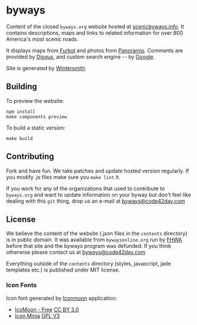 # byways

Content of the closed `byways.org` website hosted at [scenicbyways.info]. It contains descriptions,
maps and links to related information for over 800 America's most scenic roads.

It displays maps from [Furkot] and photos from [Panoramio].
Comments are provided by [Disqus], and custom search engine -- by [Google].

Site is generated by [Wintersmith]

## Building

To preview the website:

    npm install
    make components preview

To build a static version:

    make build


## Contributing

Fork and have fun. We take patches and update hosted version regularly.
If you modify .js files make sure you `make lint` it.

If you work for any of the organizations that used to contribute to `byways.org` and want to update
information on your byway but don't feel like dealing with this `git` thing, drop us an e-mail at
[byways@code42day.com]

## License

We believe the content of the website (.json files in the `contents` directory) is in public domain.
It was available from `bywaysonline.org` run by [FHWA] before that site and the byways program was
defunded. If you think otherwise please contact us at [byways@code42day.com]

Everything outside of the `contents` directory (styles, javascript, jade templates etc.) is
published under MIT license.

### Icon Fonts

Icon font generated by [Iconmoon] application:

* [IcoMoon - Free](http://keyamoon.com/icomoon) [CC BY 3.0](http://creativecommons.org/licenses/by/3.0)
* [Icon Minia](http://dribbble.com/shots/598215-Icon-Minia-139-Vector-Icons) [GPL V3](http://www.gnu.org/copyleft/gpl.html)

[scenicbyways.info]: http://scenicbyways.info
[FHWA]: http://www.fhwa.dot.gov (Federal Highway Administration)
[byways@code42day.com]: mailto://byways@code42day.com
[Furkot]: https://trips.furkot.com (Road trip planner)
[Panoramio]: http://www.panoramio.com
[Disqus]: http://disqus.com
[Google]: http://google.com/cse
[Wintersmith]: http://wintersmith.io
[Iconmoon]: http://icomoon.io